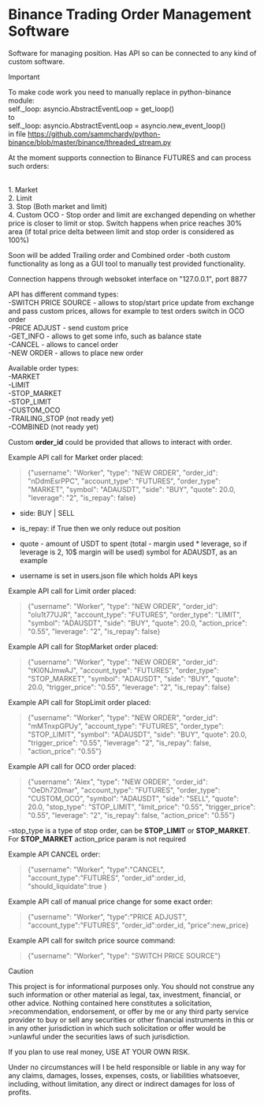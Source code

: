 # Binance Trading Order Management Software

Software for managing position. Has API so can be connected to any kind of custom software.

> [!IMPORTANT]
> To make code work you need to manually replace in python-binance module:
> <br />self._loop: asyncio.AbstractEventLoop = get_loop()
> <br />to
> <br />self._loop: asyncio.AbstractEventLoop = asyncio.new_event_loop() 
> <br />in file https://github.com/sammchardy/python-binance/blob/master/binance/threaded_stream.py


At the moment supports connection to Binance FUTURES and can process  such orders:

<br />1. Market
<br />2. Limit
<br />3. Stop (Both market and limit)
<br />4. Custom OCO - Stop order and limit are exchanged depending on whether price is closer to limit or stop. Switch happens when price reaches 30% area (if total price delta between limit and stop order is considered as 100%)

Soon will be added Trailing order and Combined order -both custom functionality as long as a GUI tool to manually test provided functionality.

Connection happens through websoket interface on "127.0.0.1", port 8877

API has different command types:
<br />-SWITCH PRICE SOURCE - allows to stop/start price update from exchange and pass custom prices, allows for example to test orders switch in OCO order
<br />-PRICE ADJUST - send custom price
<br />-GET_INFO - allows to get some info, such as balance state
<br />-CANCEL - allows to cancel order
<br />-NEW ORDER - allows to place new order

Available order types:
<br />-MARKET
<br />-LIMIT
<br />-STOP_MARKET
<br />-STOP_LIMIT
<br />-CUSTOM_OCO
<br />-TRAILING_STOP (not ready yet)
<br />-COMBINED (not ready yet)

Custom **order_id** could be provided that allows to interact with order.  

Example API call for Market order placed:
> {"username": "Worker", "type": "NEW ORDER", "order_id": "nDdmEsrPPC", "account_type": "FUTURES", "order_type": "MARKET", "symbol": "ADAUSDT", "side": "BUY", "quote": 20.0, "leverage": "2", "is_repay": false}

- side: BUY | SELL

- is_repay: if True then we only reduce out position

- quote - amount of USDT to spent (total -  margin used * leverage, so if leverage is 2, 10$ margin will be used) symbol for ADAUSDT, as an example

- username is set in users.json file which holds API keys


Example API call for Limit order placed:
>{"username": "Worker", "type": "NEW ORDER", "order_id": "olu1t77UJR", "account_type": "FUTURES", "order_type": "LIMIT", "symbol": "ADAUSDT", "side": "BUY", "quote": 20.0, "action_price": "0.55", "leverage": "2", "is_repay": false}

Example API call for StopMarket order placed:
>{"username": "Worker", "type": "NEW ORDER", "order_id": "tKI0NJmwAJ", "account_type": "FUTURES", "order_type": "STOP_MARKET", "symbol": "ADAUSDT", "side": "BUY", "quote": 20.0, "trigger_price": "0.55", "leverage": "2", "is_repay": false}

Example API call for StopLimit order placed:
>{"username": "Worker", "type": "NEW ORDER", "order_id": "mMTnxpGPUy", "account_type": "FUTURES", "order_type": "STOP_LIMIT", "symbol": "ADAUSDT", "side": "BUY", "quote": 20.0, "trigger_price": "0.55", "leverage": "2", "is_repay": false, "action_price": "0.55"}

Example API call for OCO order placed:
>{"username": "Alex", "type": "NEW ORDER", "order_id": "OeDh720mar", "account_type": "FUTURES", "order_type": "CUSTOM_OCO", "symbol": "ADAUSDT", "side": "SELL", "quote": 20.0, "stop_type": "STOP_LIMIT", "limit_price": "0.55", "trigger_price": "0.55", "leverage": "2", "is_repay": false, "action_price": "0.55"}

-stop_type is a type of stop order, can be **STOP_LIMIT** or **STOP_MARKET**. For **STOP_MARKET** action_price param is not required

Example API CANCEL order:
> {"username": "Worker", "type":"CANCEL", "account_type":"FUTURES", "order_id":order_id, "should_liquidate":true }

Example API call of manual price change for some exact order:
> {"username": "Worker", "type":"PRICE ADJUST", "account_type":"FUTURES", "order_id":order_id, "price":new_price}

Example API call for switch price source command:
>{"username": "Worker", "type": "SWITCH PRICE SOURCE"}

> [!CAUTION]
> This project is for informational purposes only. You should not construe any such information or other material as legal, tax, investment, financial, or other advice. Nothing contained here constitutes a solicitation, >recommendation, endorsement, or offer by me or any third party service provider to buy or sell any securities or other financial instruments in this or in any other jurisdiction in which such solicitation or offer would be >unlawful under the securities laws of such jurisdiction.
> 
>If you plan to use real money, USE AT YOUR OWN RISK.
>
>Under no circumstances will I be held responsible or liable in any way for any claims, damages, losses, expenses, costs, or liabilities whatsoever, including, without limitation, any direct or indirect damages for loss of profits.

